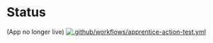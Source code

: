 # Status
 (App no longer live)
[![.github/workflows/apprentice-action-test.yml](https://github.com/lukehaz/Liatrio-int/actions/workflows/apprentice-action-test.yml/badge.svg)](https://github.com/lukehaz/Liatrio-int/actions/workflows/apprentice-action-test.yml)
